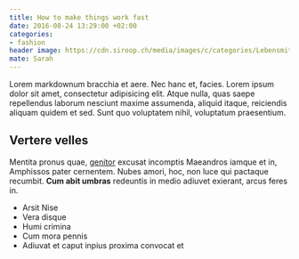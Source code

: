 ```yaml
---
title: How to make things work fast
date: 2016-08-24 13:29:00 +02:00
categories:
- fashion
header image: https://cdn.siroop.ch/media/images/c/categories/Lebensmittel&Getr%C3%A4nke/Food.jpg
mate: Sarah
---
```


Lorem markdownum bracchia et aere. Nec hanc et, facies. Lorem ipsum dolor sit amet, consectetur adipisicing elit. Atque nulla, quas saepe repellendus laborum nesciunt maxime assumenda, aliquid itaque, reiciendis aliquam quidem et sed. Sunt quo voluptatem nihil, voluptatum praesentium.

## Vertere velles

Mentita pronus quae, [genitor](http://www.traxerat.net/et.html) excusat
incomptis Maeandros iamque et in, Amphissos pater cernentem. Nubes amori, hoc,
non luce qui pactaque recumbit. **Cum abit umbras** redeuntis in medio adiuvet
exierant, arcus feres in.

- Arsit Nise
- Vera disque
- Humi crimina
- Cum mora pennis
- Adiuvat et caput inpius proxima convocat et
